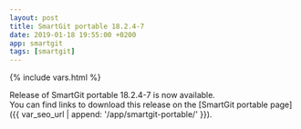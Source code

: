 ```yaml
---
layout: post
title: SmartGit portable 18.2.4-7
date: 2019-01-18 19:55:00 +0200
app: smartgit
tags: [smartgit]
---
```

{% include vars.html %}

Release of SmartGit portable 18.2.4-7 is now available.<br />
You can find links to download this release on the [SmartGit portable page]({{ var_seo_url | append: '/app/smartgit-portable/' }}).